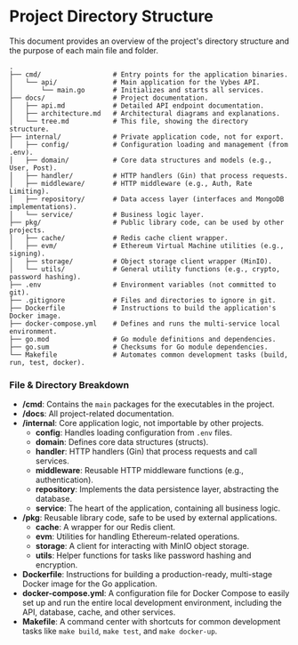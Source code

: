 # Project Directory Structure

This document provides an overview of the project's directory structure and the purpose of each main file and folder.

```
.
├── cmd/                  # Entry points for the application binaries.
│   └── api/              # Main application for the Vybes API.
│       └── main.go       # Initializes and starts all services.
├── docs/                 # Project documentation.
│   ├── api.md            # Detailed API endpoint documentation.
│   ├── architecture.md   # Architectural diagrams and explanations.
│   └── tree.md           # This file, showing the directory structure.
├── internal/             # Private application code, not for export.
│   ├── config/           # Configuration loading and management (from .env).
│   ├── domain/           # Core data structures and models (e.g., User, Post).
│   ├── handler/          # HTTP handlers (Gin) that process requests.
│   ├── middleware/       # HTTP middleware (e.g., Auth, Rate Limiting).
│   ├── repository/       # Data access layer (interfaces and MongoDB implementations).
│   └── service/          # Business logic layer.
├── pkg/                  # Public library code, can be used by other projects.
│   ├── cache/            # Redis cache client wrapper.
│   ├── evm/              # Ethereum Virtual Machine utilities (e.g., signing).
│   ├── storage/          # Object storage client wrapper (MinIO).
│   └── utils/            # General utility functions (e.g., crypto, password hashing).
├── .env                  # Environment variables (not committed to git).
├── .gitignore            # Files and directories to ignore in git.
├── Dockerfile            # Instructions to build the application's Docker image.
├── docker-compose.yml    # Defines and runs the multi-service local environment.
├── go.mod                # Go module definitions and dependencies.
├── go.sum                # Checksums for Go module dependencies.
└── Makefile              # Automates common development tasks (build, run, test, docker).
```

### File & Directory Breakdown

*   **/cmd**: Contains the `main` packages for the executables in the project.
*   **/docs**: All project-related documentation.
*   **/internal**: Core application logic, not importable by other projects.
    *   **config**: Handles loading configuration from `.env` files.
    *   **domain**: Defines core data structures (structs).
    *   **handler**: HTTP handlers (Gin) that process requests and call services.
    *   **middleware**: Reusable HTTP middleware functions (e.g., authentication).
    *   **repository**: Implements the data persistence layer, abstracting the database.
    *   **service**: The heart of the application, containing all business logic.
*   **/pkg**: Reusable library code, safe to be used by external applications.
    *   **cache**: A wrapper for our Redis client.
    *   **evm**: Utilities for handling Ethereum-related operations.
    *   **storage**: A client for interacting with MinIO object storage.
    *   **utils**: Helper functions for tasks like password hashing and encryption.
*   **Dockerfile**: Instructions for building a production-ready, multi-stage Docker image for the Go application.
*   **docker-compose.yml**: A configuration file for Docker Compose to easily set up and run the entire local development environment, including the API, database, cache, and other services.
*   **Makefile**: A command center with shortcuts for common development tasks like `make build`, `make test`, and `make docker-up`.